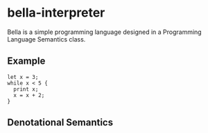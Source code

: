 # bella-interpreter

Bella is a simple programming language designed in a Programming Language Semantics class.

## Example 

```
let x = 3;
while x < 5 {
  print x;
  x = x + 2;
}
```

## Denotational Semantics